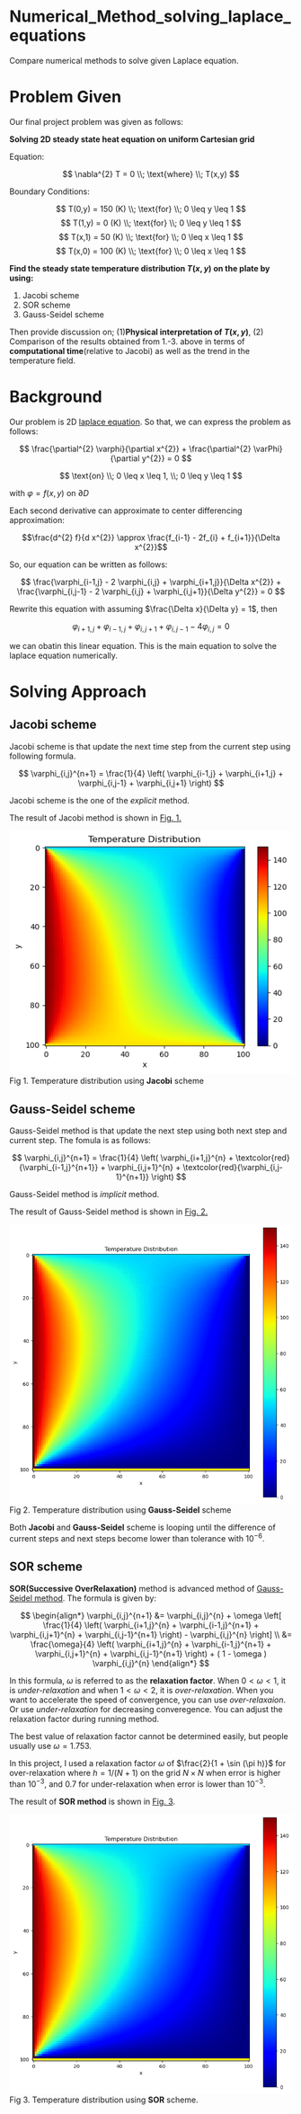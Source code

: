 # Numerical_Method_solving_laplace_equations
Compare numerical methods to solve given Laplace equation.

# Problem Given
Our final project problem was given as follows:

**Solving 2D steady state heat equation on uniform Cartesian grid**

Equation:

$$ \nabla^{2} T = 0 \\; \text{where} \\; T(x,y) $$

Boundary Conditions:

$$ T(0,y) = 150 (K) \\; \text{for} \\; 0 \leq y \leq 1 $$
$$ T(1,y) = 0 (K) \\; \text{for} \\; 0 \leq y \leq 1 $$
$$ T(x,1) = 50 (K) \\; \text{for} \\; 0 \leq x \leq 1 $$
$$ T(x,0) = 100 (K) \\; \text{for} \\; 0 \leq x \leq 1 $$

**Find the steady state temperature distribution $T(x,y)$ on the plate by using:**

1. Jacobi scheme
2. SOR scheme
3. Gauss-Seidel scheme

Then provide discussion on; (1)**Physical interpretation of $T(x,y)$**, (2) Comparison of the results obtained from 1.-3. above in terms of **computational time**(relative to Jacobi) as well as the trend in the temperature field.


# Background
Our problem is 2D [laplace equation](https://en.wikipedia.org/wiki/Laplace%27s_equation). So that, we can express the problem as follows:

$$ \frac{\partial^{2} \varphi}{\partial x^{2}} + \frac{\partial^{2} \varPhi}{\partial y^{2}} = 0 $$

$$ \text{on} \\; 0 \leq x \leq 1, \\; 0 \leq y \leq 1 $$

with $\varphi = f(x,y)$ on $\partial D$

Each second derivative can approximate to center differencing approximation:

$$\frac{d^{2} f}{d x^{2}} \approx \frac{f_{i-1} - 2f_{i} + f_{i+1}}{\Delta x^{2}}$$

So, our equation can be written as follows:

$$ \frac{\varphi_{i-1,j} - 2 \varphi_{i,j} + \varphi_{i+1,j}}{\Delta x^{2}} + \frac{\varphi_{i,j-1} - 2 \varphi_{i,j} + \varphi_{i,j+1}}{\Delta y^{2}} = 0 $$

Rewrite this equation with assuming $\frac{\Delta x}{\Delta y} = 1$, then

$$ \varphi_{i+1,j} + \varphi_{i-1,j} + \varphi_{i,j+1} + \varphi_{i,j-1} - 4 \varphi_{i,j} = 0 $$

we can obatin this linear equation. This is the main equation to solve the laplace equation numerically.

# Solving Approach
## Jacobi scheme
Jacobi scheme is that update the next time step from the current step using following formula.

$$ \varphi_{i,j}^{n+1} = \frac{1}{4} \left( \varphi_{i-1,j} + \varphi_{i+1,j} + \varphi_{i,j-1} + \varphi_{i,j+1} \right) $$

Jacobi scheme is the one of the *explicit* method.

The result of Jacobi method is shown in [Fig. 1.](#fig1)

<a id="fig1"></a>
![Jacobi_result](Temp_Jacobi.png)
Fig 1. Temperature distribution using **Jacobi** scheme

## Gauss-Seidel scheme
Gauss-Seidel method is that update the next step using both next step and current step. The fomula is as follows:

$$ \varphi_{i,j}^{n+1} = \frac{1}{4} \left( \varphi_{i+1,j}^{n} + \textcolor{red}{\varphi_{i-1,j}^{n+1}} + \varphi_{i,j+1}^{n} + \textcolor{red}{\varphi_{i,j-1}^{n+1}} \right) $$

Gauss-Seidel method is *implicit* method.

The result of Gauss-Seidel method is shown in [Fig. 2.](#fig2)

<a id="fig2"></a>
![result_Gauss_Seidel](Temp_Gauss_Seidel.png)
Fig 2. Temperature distribution using **Gauss-Seidel** scheme

Both **Jacobi** and **Gauss-Seidel** scheme is looping until the difference of current steps and next steps become lower than tolerance with $10^{-6}$.

## SOR scheme
**SOR(Successive OverRelaxation)** method is advanced method of [Gauss-Seidel method](#gauss-seidel-scheme). The formula is given by:

$$
\begin{align*}
\varphi_{i,j}^{n+1} &= \varphi_{i,j}^{n} + \omega \left[ \frac{1}{4} \left( \varphi_{i+1,j}^{n} + \varphi_{i-1,j}^{n+1} + \varphi_{i,j+1}^{n} + \varphi_{i,j-1}^{n+1} \right) - \varphi_{i,j}^{n} \right] \\
&= \frac{\omega}{4} \left( \varphi_{i+1,j}^{n} + \varphi_{i-1,j}^{n+1} + \varphi_{i,j+1}^{n} + \varphi_{i,j-1}^{n+1} \right) + ( 1 - \omega ) \varphi_{i,j}^{n}
\end{align*}
$$

In this formula, $\omega$ is referred to as the **relaxation factor**.
When $0 < \omega < 1$, it is *under-relaxation* and when $1 < \omega < 2$, it is *over-relaxation*. When you want to accelerate the speed of convergence, you can use *over-relaxaion*. Or use *under-relaxation* for decreasing converegence. You can adjust the relaxation factor during running method.

The best value of relaxation factor cannot be determined easily, but people usually use $\omega = 1.753$.

In this project, I used a relaxation factor $\omega$ of $\frac{2}{1 + \sin (\pi h)}$ for over-relaxation where $h=1/(N+1)$ on the grid $N \times N$ when error is higher than $10^{-3}$, and $0.7$ for under-relaxation when error is lower than $10^{-3}$.

The result of **SOR method** is shown in [Fig. 3](#fig3).

<a id="fig3"></a>
![Result of SOR method](Temp_SOR.png)
Fig 3. Temperature distribution using **SOR** scheme.


